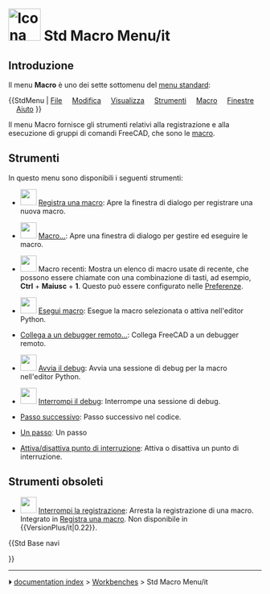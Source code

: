 # <img alt="Icona di base" src=images/Freecad.svg  style="width:64px;"> Std Macro Menu/it






## Introduzione

Il menu **Macro** è uno dei sette sottomenu del [menu standard](Standard_Menu/it.md):


{{StdMenu
|
[File](Std_File_Menu/it.md)
&nbsp;&nbsp;&nbsp;
[Modifica](Std_Edit_Menu/it.md)
&nbsp;&nbsp;&nbsp;
[Visualizza](Std_View_Menu/it.md)
&nbsp;&nbsp;&nbsp;
[Strumenti](Std_Tools_Menu/it.md)
&nbsp;&nbsp;&nbsp;
[Macro](Std_Macro_Menu/it.md)
&nbsp;&nbsp;&nbsp;
[Finestre](Std_Windows_Menu/it.md)
&nbsp;&nbsp;&nbsp;
[Aiuto](Std_Help_Menu/it.md)
}}

Il menu Macro fornisce gli strumenti relativi alla registrazione e alla esecuzione di gruppi di comandi FreeCAD, che sono le [macro](macros/it.md).



## Strumenti

In questo menu sono disponibili i seguenti strumenti:

-   <img alt="" src=images/Std_DlgMacroRecord.svg  style="width:32px;"> [Registra una macro](Std_DlgMacroRecord/it.md): Apre la finestra di dialogo per registrare una nuova macro.

-   <img alt="" src=images/Std_DlgMacroExecute.svg  style="width:32px;"> [Macro\...](Std_DlgMacroExecute/it.md): Apre una finestra di dialogo per gestire ed eseguire le macro.

-   <img alt="" src=images/Std_RecentMacros.svg  style="width:32px;"> Macro recenti: Mostra un elenco di macro usate di recente, che possono essere chiamate con una combinazione di tasti, ad esempio, **Ctrl** + **Maiusc** + **1**. Questo può essere configurato nelle [Preferenze](Preferences_Editor/it.md).

-   <img alt="" src=images/Std_DlgMacroExecuteDirect.svg  style="width:32px;"> [Esegui macro](Std_DlgMacroExecuteDirect/it.md): Esegue la macro selezionata o attiva nell\'editor Python.

-   [Collega a un debugger remoto\...](Std_MacroAttachDebugger/it.md): Collega FreeCAD a un debugger remoto.

-   <img alt="" src=images/Std_MacroStartDebug.svg  style="width:32px;"> [Avvia il debug](Std_MacroStartDebug/it.md): Avvia una sessione di debug per la macro nell\'editor Python.

-   <img alt="" src=images/Std_MacroStopDebug.svg  style="width:32px;"> [Interrompi il debug](Std_MacroStopDebug/it.md): Interrompe una sessione di debug.

-   [Passo successivo](Std_MacroStepOver/it.md): Passo successivo nel codice.

-   [Un passo](Std_MacroStepInto/it.md)ː Un passo

-   [Attiva/disattiva punto di interruzione](Std_ToggleBreakpoint/it.md): Attiva o disattiva un punto di interruzione.



## Strumenti obsoleti 

-   <img alt="" src=images/Std_MacroStopRecord.svg  style="width:32px;"> [Interrompi la registrazione](Std_MacroStopRecord/it.md): Arresta la registrazione di una macro. Integrato in [Registra una macro](Std_DlgMacroRecord/it.md). Non disponibile in {{VersionPlus/it|0.22}}.





{{Std Base navi

}}



---
⏵ [documentation index](../README.md) > [Workbenches](Category_Workbenches.md) > Std Macro Menu/it
